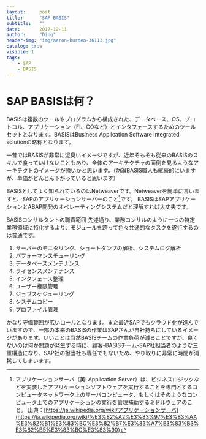 ```yaml
---
layout:     post
title:      "SAP BASIS"
subtitle:   ""
date:       2017-12-11
author:     "Ding"
header-img: "img/aaron-burden-36113.jpg"
catalog: true
visible: 1
tags:
    - SAP
    - BASIS
---
```

# SAP BASISは何？

BASISは複数のツールやプログラムから構成された、データベース、OS、プロトコル、アプリケーション（FI、COなど）とインタフェースするためのツールセットとなります。BASISはBusiness Application Software Integrated solutionの略称となります。

一昔ではBASISが非常に泥臭いイメージですが、近年そもそも従来のBASISのスキルで食っていけないこともあり、全体のアーキテクチャの面倒を見るようなアーキテクトのイメージが強いかと思います。（勿論BASIS職人も継続的にいますが、単価がどんどん下がっていると思います） 

BASISとしてよく知られているのはNetweaverです。Netweaverを簡単に言いますと、SAPのアプリケーションサーバーのこと[^1]です。
BASISはSAPアプリケーションとABAP開発のオペレーティングシステムだと理解すれば大丈夫です。

BASISコンサルタントの職責範囲
先述通り、業務コンサルのように一つの特定業務領域に特化するより、モジュールを跨って色々共通的なタスクを遂行するのは普通です。
1. サーバーのモニタリング、ショートダンプの解析、システムログ解析
2. パフォーマンスチューリング
3. データベースメンテナンス
4. ライセンスメンテナンス
5. インタフェース整理
6. ユーザー権限管理
7. ジョブスケジューリング
8. システムコピー
9. プロファイル管理

かなり守備範囲が広いロールとなります。また最近SAPでもクラウド化が進んでいますので、一部の本来のBASISの作業はSAPさんが自社持ちにしているイメージがあります。いいことは当然BASISチームの作業負荷が減ることですが、良くないのは何か問題が発生する時に、顧客-BASISチーム-SAP社担当者のような三重構造になり、SAP社の担当社も専任でもないため、やり取りに非常に時間が消耗してしまいます。

[^1]:	アプリケーションサーバ（英: Application Server）は、ビジネスロジックなどを実装したアプリケーションソフトウェアを実行することを専門とするコンピュータネットワーク上のサーバコンピュータ、もしくはそのようなコンピュータ上でのアプリケーションの実行を管理補助するミドルウェアのこと。
	出典：[https://ja.wikipedia.org/wiki/アプリケーションサーバ](https://ja.wikipedia.org/wiki/%E3%82%A2%E3%83%97%E3%83%AA%E3%82%B1%E3%83%BC%E3%82%B7%E3%83%A7%E3%83%B3%E3%82%B5%E3%83%BC%E3%83%90)